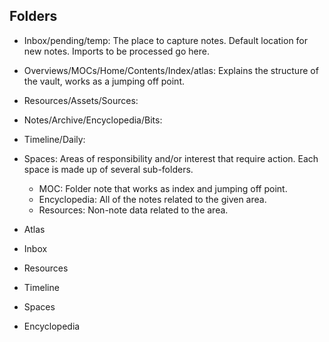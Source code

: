 ## Folders
- Inbox/pending/temp: The place to capture notes. Default location for new notes. Imports to be processed go here.
- Overviews/MOCs/Home/Contents/Index/atlas: Explains the structure of the vault, works as a jumping off point.
- Resources/Assets/Sources:
- Notes/Archive/Encyclopedia/Bits:
- Timeline/Daily:
- Spaces: Areas of responsibility and/or interest that require action. Each space is made up of several sub-folders.
	- MOC: Folder note that works as index and jumping off point.
	- Encyclopedia: All of the notes related to the given area.
	- Resources: Non-note data related to the area.

- Atlas
- Inbox
- Resources
- Timeline
- Spaces
- Encyclopedia
